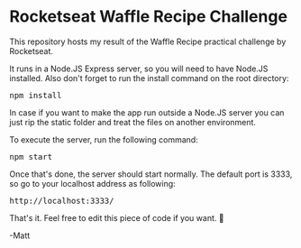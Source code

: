 <h1>Rocketseat Waffle Recipe Challenge</h1>
<p>This repository hosts my result of the Waffle Recipe practical challenge by Rocketseat.</p>
<p>It runs in a Node.JS Express server, so you will need to have Node.JS installed. Also don't forget to run the install command on the root directory:</p>
<pre>npm install</pre>
<p>In case if you want to make the app run outside a Node.JS server you can just rip the static folder and treat the files on another environment.</p>
<p>To execute the server, run the following command:</p>
<pre>npm start</pre>
<p>Once that's done, the server should start normally. The default port is 3333, so go to your localhost address as following:</p>
<pre>http://localhost:3333/</pre>
<p>That's it. Feel free to edit this piece of code if you want. 👋</p>
<p>-Matt</p>
